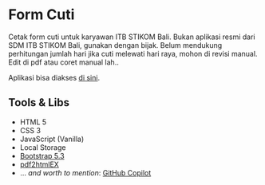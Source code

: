 # Form Cuti

Cetak form cuti untuk karyawan ITB STIKOM Bali. Bukan aplikasi resmi dari SDM ITB STIKOM Bali, gunakan dengan bijak. Belum mendukung perhitungan jumlah hari jika cuti melewati hari raya, mohon di revisi manual. Edit di pdf atau coret manual lah..

Aplikasi bisa diakses [di sini](https://angsagd.github.io/FormCuti).

## Tools & Libs

- HTML 5
- CSS 3
- JavaScript (Vanilla)
- Local Storage
- [Bootstrap 5.3](https://getbootstrap.com)
- [pdf2htmlEX](https://github.com/pdf2htmlEX/pdf2htmlEX)
- ... *and worth to mention*: [GitHub Copilot](https://github.com/features/copilot)
